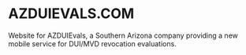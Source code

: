 # AZDUIEVALS.COM
Website for AZDUIEvals, a Southern Arizona company providing a new mobile service for DUI/MVD revocation evaluations.
